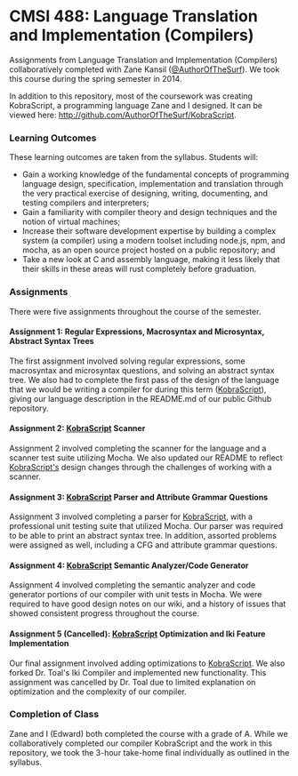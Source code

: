 CMSI 488: Language Translation and Implementation (Compilers)
=======
Assignments from Language Translation and Implementation (Compilers) collaboratively completed with Zane Kansil ([@AuthorOfTheSurf](http://github.com/AuthorOfTheSurf)). We took this course during the spring semester in 2014.

In addition to this repository, most of the coursework was creating KobraScript, a programming language Zane and I designed. It can be viewed here: http://github.com/AuthorOfTheSurf/KobraScript.

### Learning Outcomes

These learning outcomes are taken from the syllabus. Students will:

* Gain a working knowledge of the fundamental concepts of programming language design, specification, implementation and translation through the very practical exercise of designing, writing, documenting, and testing compilers and interpreters;
* Gain a familiarity with compiler theory and design techniques and the notion of virtual machines;
* Increase their software development expertise by building a complex system (a compiler) using a modern toolset including node.js, npm, and mocha, as an open source project hosted on a public repository; and
* Take a new look at C and assembly language, making it less likely that their skills in these areas will rust completely before graduation.

### Assignments

There were five assignments throughout the course of the semester.

#### Assignment 1: Regular Expressions, Macrosyntax and Microsyntax, Abstract Syntax Trees

The first assignment involved solving regular expressions, some macrosyntax and microsyntax questions, and solving an abstract syntax tree. We also had to complete the first pass of the design of the language that we would be writing a compiler for during this term ([KobraScript](http://github.com/AuthorOfTheSurf/kobra-script)), giving our language description in the README.md of our public Github repository.

#### Assignment 2: [KobraScript](http://github.com/AuthorOfTheSurf/kobra-script) Scanner

Assignment 2 involved completing the scanner for the language and a scanner test suite utilizing Mocha. We also updated our README to reflect [KobraScript's](http://github.com/AuthorOfTheSurf/kobra-script) design changes through the challenges of working with a scanner.

#### Assignment 3: [KobraScript](http://github.com/AuthorOfTheSurf/kobra-script) Parser and Attribute Grammar Questions

Assignment 3 involved completing a parser for [KobraScript](http://github.com/AuthorOfTheSurf/kobra-script), with a professional unit testing suite that utilized Mocha. Our parser was required to be able to print an abstract syntax tree. In addition, assorted problems were assigned as well, including a CFG and attribute grammar questions.

#### Assignment 4: [KobraScript](http://github.com/AuthorOfTheSurf/kobra-script) Semantic Analyzer/Code Generator

Assignment 4 involved completing the semantic analyzer and code generator portions of our compiler with unit tests in Mocha. We were required to have good design notes on our wiki, and a history of issues that showed consistent progress throughout the course.

#### Assignment 5 (Cancelled): [KobraScript](http://github.com/AuthorOfTheSurf/kobra-script) Optimization and Iki Feature Implementation

Our final assignment involved adding optimizations to [KobraScript](http://github.com/AuthorOfTheSurf/kobra-script). We also forked Dr. Toal's Iki Compiler and implemented new functionality. This assignment was cancelled by Dr. Toal due to limited explanation on optimization and the complexity of our compiler.

### Completion of Class

Zane and I (Edward) both completed the course with a grade of A. While we collaboratively completed our compiler KobraScript and the work in this repository, we took the 3-hour take-home final individually as outlined in the syllabus.

